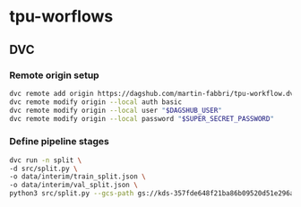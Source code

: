# tpu-worflows

## DVC

### Remote origin setup
```bash
dvc remote add origin https://dagshub.com/martin-fabbri/tpu-workflow.dvc
dvc remote modify origin --local auth basic
dvc remote modify origin --local user "$DAGSHUB_USER"
dvc remote modify origin --local password "$SUPER_SECRET_PASSWORD"
```

### Define pipeline stages
```bash
dvc run -n split \
-d src/split.py \
-o data/interim/train_split.json \
-o data/interim/val_split.json \
python3 src/split.py --gcs-path gs://kds-357fde648f21ba86b09520d51e296ad06846fd421d364336db3d426d --batch-size 16 
```



